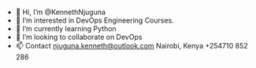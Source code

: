 - 👋 Hi, I’m @KennethNjuguna
- 👀 I’m interested in DevOps Engineering Courses.
- 🌱 I’m currently learning Python
- 💞️ I’m looking to collaborate on DevOps
- 📫 Contact njuguna.kenneth@outlook.com 
              Nairobi, Kenya +254710 852 286

<!---
KennethNjuguna/KennethNjuguna is a ✨ special ✨ repository because its `README.md` (this file) appears on your GitHub profile.
You can click the Preview link to take a look at your changes.
--->
